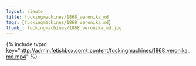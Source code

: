 ```yaml
--- 
layout: sieutv
title: fuckingmachines/1868_veronika_md
tags: [fuckingmachines/1868_veronika_md]
thumb_: fuckingmachines/1868_veronika_md.jpg
---
```

{% include tvpro key="http://admin.fetishbox.com/_content/fuckingmachines/1868_veronika_md.mp4" %} 
